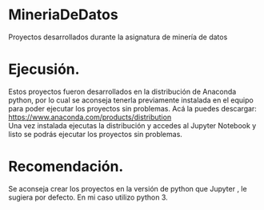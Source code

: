 # MineriaDeDatos
Proyectos desarrollados durante la asignatura de minería de datos

# Ejecusión.
Estos proyectos fueron desarrollados en la distribución de Anaconda python, por lo cual se aconseja tenerla previamente instalada en el equipo para poder ejecutar los proyectos sin problemas.
Acá la puedes descargar: https://www.anaconda.com/products/distribution                                                                                                   
Una vez instalada ejecutas la distribución y accedes al Jupyter Notebook y listo se podrás ejecutar los proyectos sin problemas.

# Recomendación.
Se aconseja crear los proyectos en la versión de python que Jupyter , le sugiera por defecto.
En mi caso utilizo python 3.
